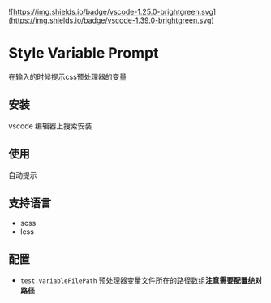 ![https://img.shields.io/badge/vscode-1.25.0-brightgreen.svg](https://img.shields.io/badge/vscode-1.39.0-brightgreen.svg)

# Style Variable Prompt
在输入的时候提示css预处理器的变量

## 安装
vscode 编辑器上搜索安装

## 使用
自动提示

## 支持语言
 + scss
 + less

## 配置
 + `test.variableFilePath` 预处理器变量文件所在的路径数组**注意需要配置绝对路径**